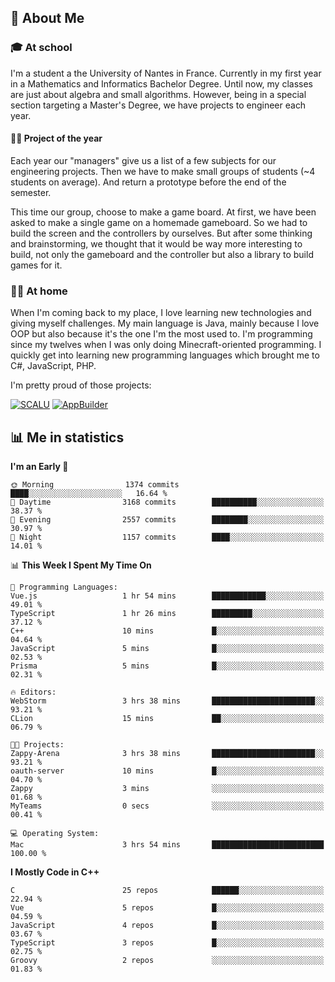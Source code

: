 ## 👀 About Me

### 🎓 At school

I'm a student a the University of Nantes in France. Currently in my first year in a Mathematics and Informatics Bachelor Degree. Until now, my classes are just about algebra and small algorithms. However, being in a special section targeting a Master's Degree, we have projects to engineer each year. 

#### 🔧🔬 Project of the year

Each year our "managers" give us a list of a few subjects for our engineering projects. Then we have to make small groups of students (~4 students on average). And return a prototype before the end of the semester.

This time our group, choose to make a game board. At first, we have been asked to make a single game on a homemade gameboard. So we had to build the screen and the controllers by ourselves. 
But after some thinking and brainstorming, we thought that it would be way more interesting to build, not only the gameboard and the controller but also a library to build games for it.

### 👨‍💻 At home

When I'm coming back to my place, I love learning new technologies and giving myself challenges. My main language is Java, mainly because I love OOP but also because it's the one I'm the most used to. I'm programming since my twelves when I was only doing Minecraft-oriented programming.  I quickly get into learning new programming languages which brought me to C#, JavaScript, PHP. 

I'm pretty proud of those projects:

[![SCALU](https://github-readme-stats.vercel.app/api/pin?username=renardfute&repo=SCALU)](https://github.com/renardfute/scalu)
[![AppBuilder](https://github-readme-stats.vercel.app/api/pin?username=pulsedev2&repo=AppBuilder)](https://github.com/pulsedev2/AppBuilder)

## 📊 Me in statistics
<!--START_SECTION:waka-->
**I'm an Early 🐤** 

```text
🌞 Morning                1374 commits        ████░░░░░░░░░░░░░░░░░░░░░   16.64 % 
🌆 Daytime                3168 commits        ██████████░░░░░░░░░░░░░░░   38.37 % 
🌃 Evening                2557 commits        ████████░░░░░░░░░░░░░░░░░   30.97 % 
🌙 Night                  1157 commits        ████░░░░░░░░░░░░░░░░░░░░░   14.01 % 
```


📊 **This Week I Spent My Time On** 

```text
💬 Programming Languages: 
Vue.js                   1 hr 54 mins        ████████████░░░░░░░░░░░░░   49.01 % 
TypeScript               1 hr 26 mins        █████████░░░░░░░░░░░░░░░░   37.12 % 
C++                      10 mins             █░░░░░░░░░░░░░░░░░░░░░░░░   04.64 % 
JavaScript               5 mins              █░░░░░░░░░░░░░░░░░░░░░░░░   02.53 % 
Prisma                   5 mins              █░░░░░░░░░░░░░░░░░░░░░░░░   02.31 % 

🔥 Editors: 
WebStorm                 3 hrs 38 mins       ███████████████████████░░   93.21 % 
CLion                    15 mins             ██░░░░░░░░░░░░░░░░░░░░░░░   06.79 % 

🐱‍💻 Projects: 
Zappy-Arena              3 hrs 38 mins       ███████████████████████░░   93.21 % 
oauth-server             10 mins             █░░░░░░░░░░░░░░░░░░░░░░░░   04.70 % 
Zappy                    3 mins              ░░░░░░░░░░░░░░░░░░░░░░░░░   01.68 % 
MyTeams                  0 secs              ░░░░░░░░░░░░░░░░░░░░░░░░░   00.41 % 

💻 Operating System: 
Mac                      3 hrs 54 mins       █████████████████████████   100.00 % 
```

**I Mostly Code in C++** 

```text
C                        25 repos            ██████░░░░░░░░░░░░░░░░░░░   22.94 % 
Vue                      5 repos             █░░░░░░░░░░░░░░░░░░░░░░░░   04.59 % 
JavaScript               4 repos             █░░░░░░░░░░░░░░░░░░░░░░░░   03.67 % 
TypeScript               3 repos             █░░░░░░░░░░░░░░░░░░░░░░░░   02.75 % 
Groovy                   2 repos             ░░░░░░░░░░░░░░░░░░░░░░░░░   01.83 % 
```




<!--END_SECTION:waka-->
